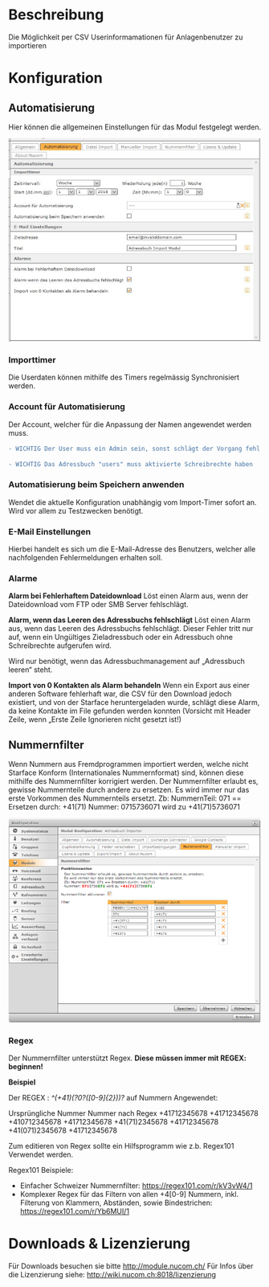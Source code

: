 <!-- TITLE: User-Importer -->
# Beschreibung
Die Möglichkeit per CSV Userinformamationen für Anlagenbenutzer zu importieren
# Konfiguration
## Automatisierung

Hier können die allgemeinen Einstellungen für das Modul festgelegt werden.

![Automatisierung](/uploads/userimporter/automatisierung.jpg "Automatisierung")

### Importtimer
Die Userdaten können mithilfe des Timers regelmässig Synchronisiert werden.

### Account für Automatisierung

Der Account, welcher für die Anpassung der Namen angewendet werden muss.

```diff
- WICHTIG Der User muss ein Admin sein, sonst schlägt der Vorgang fehl!
```

```diff
- WICHTIG Das Adressbuch "users" muss aktivierte Schreibrechte haben
```

### Automatisierung beim Speichern anwenden
Wendet die aktuelle Konfiguration unabhängig vom Import-Timer sofort an. 
Wird vor allem zu Testzwecken benötigt.

### E-Mail Einstellungen
 
Hierbei handelt es sich um die E-Mail-Adresse des Benutzers, welcher alle nachfolgenden Fehlermeldungen erhalten soll.

### Alarme
**Alarm bei Fehlerhaftem Dateidownload**
Löst einen Alarm aus, wenn der Dateidownload vom FTP oder SMB Server fehlschlägt.

**Alarm, wenn das Leeren des Adressbuchs fehlschlägt**
Löst einen Alarm aus, wenn das Leeren des Adressbuchs fehlschlägt. Dieser Fehler tritt nur auf, wenn ein Ungültiges Zieladressbuch oder ein Adressbuch ohne Schreibrechte aufgerufen wird.

Wird nur benötigt, wenn das Adressbuchmanagement auf „Adressbuch leeren“ steht. 

**Import von 0 Kontakten als Alarm behandeln**
Wenn ein Export aus einer anderen Software fehlerhaft war, die CSV für den Download jedoch existiert, und von der Starface heruntergeladen wurde, schlägt diese Alarm, da keine Kontakte im File gefunden werden konnten 
(Vorsicht mit Header Zeile, wenn „Erste Zeile Ignorieren nicht gesetzt ist!)

## Nummernfilter
Wenn Nummern aus Fremdprogrammen importiert werden, welche nicht Starface Konform (Internationales Nummernformat) sind, können diese mithilfe des Nummernfilter korrigiert werden.
Der Nummernfilter erlaubt es, gewisse Nummernteile durch andere zu ersetzen.
Es wird immer nur das erste Vorkommen des Nummernteils ersetzt.
Zb: NummernTeil: 071 == Ersetzen durch: +41(71)
Nummer: 0715736071 wird zu +41(71)5736071

![Nummernfilter](/uploads/adressbuch-importer/nummernfilter.png "Nummernfilter")

### Regex
Der Nummernfilter unterstützt Regex. **Diese müssen immer mit REGEX: beginnen!**

**Beispiel**

Der REGEX : *^(\+41)\(?0?([0-9]{2})\)?* auf Nummern Angewendet:

Ursprüngliche Nummer	                    Nummer nach Regex
+41712345678	                                  +41712345678
+410712345678		              	               +41712345678
+41(71)2345678		              	              +41712345678
+41(071)2345678		                 	           +41712345678

Zum editieren von Regex sollte ein Hilfsprogramm wie z.b. Regex101 Verwendet werden.

Regex101 Beispiele:

* Einfacher Schweizer Nummernfilter: https://regex101.com/r/kV3vW4/1
* Komplexer Regex für das Filtern von allen +4[0-9] Nummern, inkl. Filterung von Klammern, Abständen, sowie Bindestrichen: https://regex101.com/r/Yb6MUI/1

## 
# Downloads & Lizenzierung
Für Downloads besuchen sie bitte http://module.nucom.ch/
Für Infos über die Lizenzierung siehe: http://wiki.nucom.ch:8018/lizenzierung

